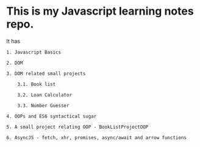 # This is my Javascript learning notes repo.

It has

    1. Javascript Basics
    
    2. DOM
    
    3. DOM related small projects
        
        3.1. Book list
        
        3.2. Loan Calculator
        
        3.3. Number Guesser

    4. OOPs and ES6 syntactical sugar
    
    5. A small project relating OOP - BookListProjectOOP
    
    6. AsyncJS - fetch, xhr, promises, async/await and arrow functions

